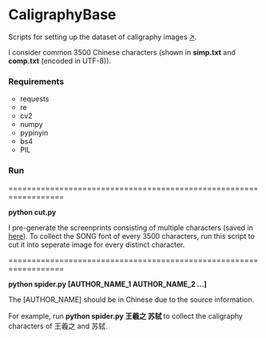 <h1> CaligraphyBase </h1>
<p> Scripts for setting up the dataset of caligraphy images <a href = "http://www.sfzd.cn/">↗</a>. </p>
<p> I consider common 3500 Chinese characters (shown in <b>simp.txt</b> and <b>comp.txt</b> (encoded in UTF-8)). </p>

<h3> Requirements </h3>
<ul type="circle">
  <li>requests</li>
  <li>re</li>
  <li>cv2</li>
  <li>numpy</li>
  <li>pypinyin</li>
  <li>bs4</li>
  <li>PIL</li>
</ul>

<h3> Run </h3>
<p>==================================================================</p>
<p><b> python cut.py </b></p>
<p> I pre-generate the screenprints consisting of multiple characters (saved in <a href = "https://github.com/MarshalLeeeeee/CaligraphyBase/tree/master/raw">here</a>). To collect the SONG font of every 3500 characters, run this script to cut it into seperate image for every distinct character.</p>

<p>==================================================================</p>
<p><b> python spider.py [AUTHOR_NAME_1 AUTHOR_NAME_2 ...] </b></p>
<p> The [AUTHOR_NAME] should be in Chinese due to the source information. </p>
<p> For example, run <b> python spider.py 王羲之 苏轼 </b> to collect the caligraphy characters of 王羲之 and 苏轼. </p>
